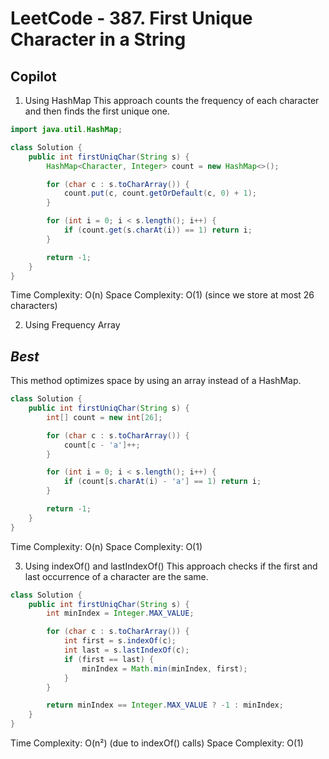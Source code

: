 # LeetCode - 387. First Unique Character in a String

## Copilot

1. Using HashMap
This approach counts the frequency of each character and then finds the first unique one.

``` java
import java.util.HashMap;

class Solution {
    public int firstUniqChar(String s) {
        HashMap<Character, Integer> count = new HashMap<>();

        for (char c : s.toCharArray()) {
            count.put(c, count.getOrDefault(c, 0) + 1);
        }

        for (int i = 0; i < s.length(); i++) {
            if (count.get(s.charAt(i)) == 1) return i;
        }

        return -1;
    }
}
``` 
Time Complexity: O(n) Space Complexity: O(1) (since we store at most 26 characters)

2. Using Frequency Array  
## ***Best***  
This method optimizes space by using an array instead of a HashMap.

``` java
class Solution {
    public int firstUniqChar(String s) {
        int[] count = new int[26];

        for (char c : s.toCharArray()) {
            count[c - 'a']++;
        }

        for (int i = 0; i < s.length(); i++) {
            if (count[s.charAt(i) - 'a'] == 1) return i;
        }

        return -1;
    }
}
``` 
Time Complexity: O(n) Space Complexity: O(1)

3. Using indexOf() and lastIndexOf()
This approach checks if the first and last occurrence of a character are the same.

``` java
class Solution {
    public int firstUniqChar(String s) {
        int minIndex = Integer.MAX_VALUE;

        for (char c : s.toCharArray()) {
            int first = s.indexOf(c);
            int last = s.lastIndexOf(c);
            if (first == last) {
                minIndex = Math.min(minIndex, first);
            }
        }

        return minIndex == Integer.MAX_VALUE ? -1 : minIndex;
    }
}
``` 
Time Complexity: O(n²) (due to indexOf() calls) Space Complexity: O(1)
